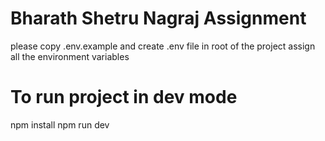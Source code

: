 # Bharath Shetru Nagraj Assignment

please copy .env.example and create .env file in root of the project
assign all the environment variables

# To run project in dev mode

npm install
npm run dev
